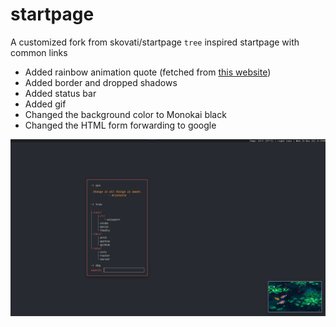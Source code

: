 # startpage

A customized fork from skovati/startpage ```tree``` inspired startpage with common links

- Added rainbow animation quote (fetched from [this website](https://github.com/lukePeavey/quotable))
- Added border and dropped shadows
- Added status bar
- Added gif
- Changed the background color to Monokai black
- Changed the HTML form forwarding to google

![Screenshot](screenshot.png)
